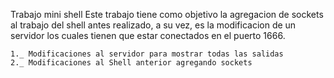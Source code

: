 Trabajo mini shell
Este trabajo tiene como objetivo la agregacion de sockets al trabajo del shell antes realizado, a su vez, es la modificacion de un servidor los cuales tienen que estar conectados en el puerto 1666.

    1._ Modificaciones al servidor para mostrar todas las salidas 
    2._ Modificaciones al Shell anterior agregando sockets

